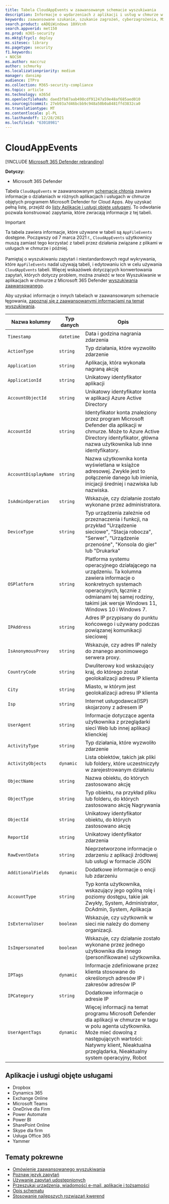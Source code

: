```yaml
---
title: Tabela CloudAppEvents w zaawansowanym schemacie wyszukiwania
description: Informacje o wydarzeniach z aplikacji i usług w chmurze w tabeli CloudAppEvents zaawansowanego schematu wyszukiwania
keywords: zaawansowane szukanie, szukanie zagrożeń, cyberzagrożenia, Microsoft 365 Defender, microsoft 365, m365, wyszukiwanie, zapytanie, telemetria, informacje o schemacie, kusto, tabela, kolumna, typ danych, opis, CloudAppEvents, Defender for Cloud Apps
search.product: eADQiWindows 10XVcnh
search.appverid: met150
ms.prod: m365-security
ms.mktglfcycl: deploy
ms.sitesec: library
ms.pagetype: security
f1.keywords:
- NOCSH
ms.author: maccruz
author: schmurky
ms.localizationpriority: medium
manager: dansimp
audience: ITPro
ms.collection: M365-security-compliance
ms.topic: article
ms.technology: m365d
ms.openlocfilehash: daed3fb87aab498cdf91247a59e48af685aed010
ms.sourcegitcommit: 27eb93a7d46bcbb9c948a50b0a8481ffd3832ca0
ms.translationtype: MT
ms.contentlocale: pl-PL
ms.lasthandoff: 12/28/2021
ms.locfileid: "63018981"
---
```

# <a name="cloudappevents"></a>CloudAppEvents

[!INCLUDE [Microsoft 365 Defender rebranding](../includes/microsoft-defender.md)]


**Dotyczy:**
- Microsoft 365 Defender



Tabela `CloudAppEvents` w zaawansowanym [schemacie chłonia](advanced-hunting-overview.md) zawiera informacje o działaniach w różnych aplikacjach i usługach w chmurze objętych programem Microsoft Defender for Cloud Apps. Aby uzyskać pełną listę, przejdź do [listy Aplikacje i usługi objęte usługami](#apps-and-services-covered). To odwołanie pozwala konstruować zapytania, które zwracają informacje z tej tabeli. 

>[!IMPORTANT]
>Ta tabela zawiera informacje, które używane w tabeli są `AppFileEvents` dostępne. Począwszy od 7 marca 2021 r., `CloudAppEvents` użytkownicy muszą zamiast tego korzystać z tabeli przez działania związane z plikami w usługach w chmurze i później. <br><br>Pamiętaj o wyszukiwaniu zapytań i niestandardowych reguł wykrywania, które `AppFileEvents` nadal używają tabeli, i edytowaniu ich w celu używania `CloudAppEvents` tabeli. Więcej wskazówek dotyczących konwertowania zapytań, których dotyczy problem, można znaleźć w tece Wyszukiwanie w aplikacjach w chmurze z Microsoft 365 Defender [wyszukiwania zaawansowanego](https://techcommunity.microsoft.com/t5/microsoft-365-defender/hunt-across-cloud-app-activities-with-microsoft-365-defender/ba-p/1893857).


Aby uzyskać informacje o innych tabelach w zaawansowanym schemacie łęgowania, [zapoznaj się z zaawansowanymi informacjami na temat wyszukiwania](advanced-hunting-schema-tables.md).

| Nazwa kolumny | Typ danych | Opis |
|-------------|-----------|-------------|
| `Timestamp` | `datetime` | Data i godzina nagrania zdarzenia |
| `ActionType` | `string` | Typ działania, które wyzwoliło zdarzenie |
| `Application` | `string` | Aplikacja, która wykonała nagraną akcję |
| `ApplicationId` | `string` | Unikatowy identyfikator aplikacji |
| `AccountObjectId` | `string` | Unikatowy identyfikator konta w aplikacji Azure Active Directory |
| `AccountId` | `string` | Identyfikator konta znaleziony przez program Microsoft Defender dla aplikacji w chmurze. Może to Azure Active Directory identyfikator, główna nazwa użytkownika lub inne identyfikatory. |
| `AccountDisplayName` | `string` | Nazwa użytkownika konta wyświetlana w książce adresowej. Zwykle jest to połączenie danego lub imienia, inicjacji średniej i nazwiska lub nazwiska. |
| `IsAdminOperation` | `string` | Wskazuje, czy działanie zostało wykonane przez administratora. |
| `DeviceType` | `string` | Typ urządzenia zależnie od przeznaczenia i funkcji, na przykład "Urządzenie sieciowe", "Stacja robocza", "Serwer", "Urządzenie przenośne", "Konsola do gier" lub "Drukarka" | 
| `OSPlatform` | `string` | Platforma systemu operacyjnego działającego na urządzeniu. Ta kolumna zawiera informacje o konkretnych systemach operacyjnych, łącznie z odmianami tej samej rodziny, takimi jak wersje Windows 11, Windows 10 i Windows 7. |
| `IPAddress` | `string` | Adres IP przypisany do punktu końcowego i używany podczas powiązanej komunikacji sieciowej |
| `IsAnonymousProxy` | `string` | Wskazuje, czy adres IP należy do znanego anonimowego serwera proxy. |
| `CountryCode` | `string` | Dwuliterowy kod wskazujący kraj, do którego został geolokalizacji adresu IP klienta |
| `City` | `string` | Miasto, w którym jest geolokalizacji adresu IP klienta |
| `Isp` | `string` | Internet usługodawca(ISP) skojarzony z adresem IP |
| `UserAgent` | `string` | Informacje dotyczące agenta użytkownika z przeglądarki sieci Web lub innej aplikacji klienckiej |
| `ActivityType` | `string` | Typ działania, które wyzwoliło zdarzenie |
| `ActivityObjects` | `dynamic` | Lista obiektów, takich jak pliki lub foldery, które uczestniczyły w zarejestrowanym działaniu |
| `ObjectName` | `string` | Nazwa obiektu, do których zastosowano akcję |
| `ObjectType` | `string` | Typ obiektu, na przykład pliku lub folderu, do których zastosowano akcję Nagrywania |
| `ObjectId` | `string` | Unikatowy identyfikator obiektu, do których zastosowano akcję |
| `ReportId` | `string` | Unikatowy identyfikator zdarzenia |
| `RawEventData` | `string` | Nieprzetworzone informacje o zdarzeniu z aplikacji źródłowej lub usługi w formacie JSON |
| `AdditionalFields` | `dynamic` | Dodatkowe informacje o encji lub zdarzeniu |
| `AccountType` | `string` | Typ konta użytkownika, wskazujący jego ogólną rolę i poziomy dostępu, takie jak Zwykły, System, Administrator, DcAdmin, System, Aplikacja | 
| `IsExternalUser` | `boolean` | Wskazuje, czy użytkownik w sieci nie należy do domeny organizacji. | 
| `IsImpersonated` | `boolean` | Wskazuje, czy działanie zostało wykonane przez jednego użytkownika dla innego (personifikowane) użytkownika. | 
| `IPTags` | `dynamic` | Informacje zdefiniowane przez klienta stosowane do określonych adresów IP i zakresów adresów IP | 
| `IPCategory` | `string` | Dodatkowe informacje o adresie IP | 
| `UserAgentTags` | `dynamic` | Więcej informacji na temat programu Microsoft Defender dla aplikacji w chmurze w tagu w polu agenta użytkownika. Może mieć dowolną z następujących wartości: Natywny klient, Nieaktualna przeglądarka, Nieaktualny system operacyjny, Robot | 

## <a name="apps-and-services-covered"></a>Aplikacje i usługi objęte usługami

- Dropbox
- Dynamics 365
- Exchange Online
- Microsoft Teams
- OneDrive dla Firm
- Power Automate
- Power BI
- SharePoint Online
- Skype dla firm
- Usługa Office 365
- Yammer 

## <a name="related-topics"></a>Tematy pokrewne
- [Omówienie zaawansowanego wyszukiwania](advanced-hunting-overview.md)
- [Poznaw język zapytań](advanced-hunting-query-language.md)
- [Używanie zapytań udostępnionych](advanced-hunting-shared-queries.md)
- [Przeszukaj urządzenia, wiadomości e-mail, aplikacje i tożsamości](advanced-hunting-query-emails-devices.md)
- [Opis schematu](advanced-hunting-schema-tables.md)
- [Stosowanie najlepszych rozwiązań kwerend](advanced-hunting-best-practices.md)
